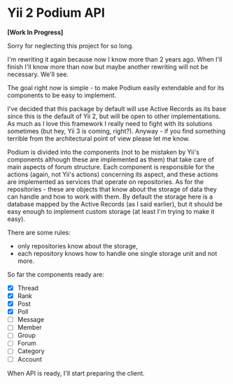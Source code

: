 # Yii 2 Podium API

**[Work In Progress]**

Sorry for neglecting this project for so long.

I'm rewriting it again because now I know more than 2 years ago. When I'll finish I'll know more than now but maybe another 
rewriting will not be necessary. We'll see.

The goal right now is simple - to make Podium easily extendable and for its components to be easy to implement.

I've decided that this package by default will use Active Records as its base since this is the default of Yii 2, but 
will be open to other implementations. As much as I love this framework I really need to fight with its solutions 
sometimes (but hey, Yii 3 is coming, right?). Anyway - if you find something terrible from the architectural point of 
view please let me know.

Podium is divided into the components (not to be mistaken by Yii's components although these are implemented as them) 
that take care of main aspects of forum structure. Each component is responsible for the actions (again, not Yii's 
actions) concerning its aspect, and these actions are implemented as services that operate on repositories. As for the 
repositories - these are objects that know about the storage of data they can handle and how to work with them. By 
default the storage here is a database mapped by the Active Records (as I said earlier), but it should be easy enough 
to implement custom storage (at least I'm trying to make it easy).

There are some rules:
 - only repositories know about the storage,
 - each repository knows how to handle one single storage unit and not more.

So far the components ready are:
- [x] Thread
- [x] Rank
- [x] Post
- [x] Poll
- [ ] Message
- [ ] Member
- [ ] Group
- [ ] Forum
- [ ] Category
- [ ] Account

When API is ready, I'll start preparing the client.
